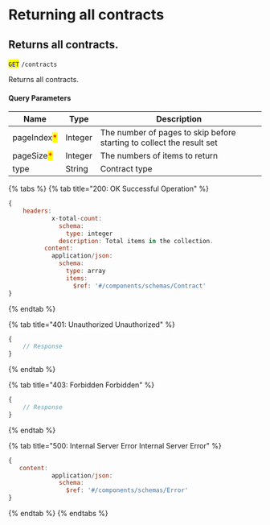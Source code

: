 # Returning all contracts

## Returns all contracts.

<mark style="color:blue;">`GET`</mark> `/contracts`

Returns all contracts.

#### Query Parameters

| Name                                        | Type    | Description                                                           |
| ------------------------------------------- | ------- | --------------------------------------------------------------------- |
| pageIndex<mark style="color:red;">\*</mark> | Integer | The number of pages to skip before starting to collect the result set |
| pageSize<mark style="color:red;">\*</mark>  | Integer | The numbers of items to return                                        |
| type                                        | String  | Contract type                                                         |

{% tabs %}
{% tab title="200: OK Successful Operation" %}
```javascript
{
    headers:
            x-total-count:
              schema:
                type: integer
              description: Total items in the collection.
          content:
            application/json:
              schema:
                type: array
                items:
                  $ref: '#/components/schemas/Contract'
}
```
{% endtab %}

{% tab title="401: Unauthorized Unauthorized" %}
```javascript
{
    // Response
}
```
{% endtab %}

{% tab title="403: Forbidden Forbidden" %}
```javascript
{
    // Response
}
```
{% endtab %}

{% tab title="500: Internal Server Error Internal Server Error" %}
```javascript
{
   content:
            application/json:
              schema:
                $ref: '#/components/schemas/Error'
}
```
{% endtab %}
{% endtabs %}
